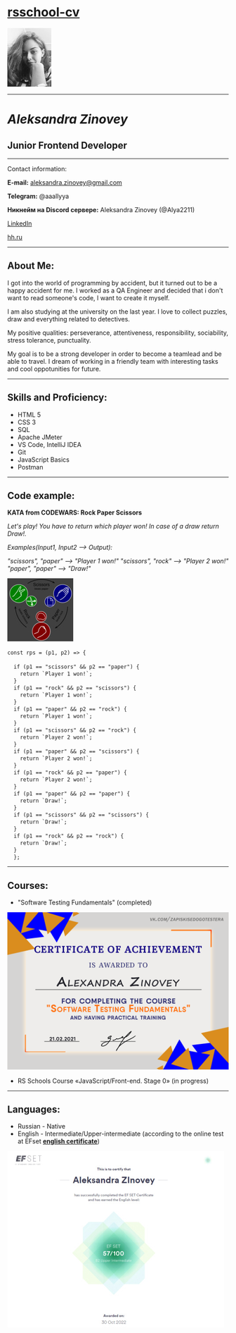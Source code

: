 # [__rsschool-cv__](https://app.rs.school/ "aleksandrazinovey.github.io/rsschool-cv/cv#junior-frontend-developer")

![My photo](https://github.com/Alya2211/rsschool-cv/blob/gh-pages/images/imgonline-com-ua-Resize-Cnxz05U2YqYa.jpg?raw=true  "My photo")

* * *

# ___Aleksandra Zinovey___

## Junior Frontend Developer

* * *

Contact information:

__E-mail:__ aleksandra.zinovey@gmail.com

__Telegram:__ @aaallyya

__Никнейм на Discord сервере:__ Aleksandra Zinovey (@Alya2211)

[LinkedIn](https://www.linkedin.com/in/aleksandra-zinovey/ "https://www.linkedin.com/in/aleksandra-zinovey/")

[hh.ru](https://spb.hh.ru/resume/f909b32aff03eff7a80039ed1f536977516473 "https://spb.hh.ru/resume/f909b32aff03eff7a80039ed1f536977516473")

* * *

## About Me:

I got into the world of programming by accident, but it turned out to be a happy accident for me. I worked as a QA Engineer and decided that i don't want to read someone's code, I want to create it myself. 

I am also studying at the university on the last year. I love to collect puzzles, draw and everything related to detectives. 

My positive qualities: perseverance, attentiveness, responsibility, sociability, stress tolerance, punctuality. 

My goal is to be a strong developer in order to become a teamlead and be able to travel. I dream of working in a friendly team with interesting tasks and cool oppotunities for future.

* * *

## Skills and Proficiency:

- HTML 5
- CSS 3
- SQL
- Apache JMeter
- VS Code, IntelliJ IDEA
- Git
- JavaScript Basics
- Postman

* * *

## Code example:

__KATA from CODEWARS: Rock Paper Scissors__

*Let's play! You have to return which player won! In case of a draw return Draw!.*

*Examples(Input1, Input2 --> Output):*

*"scissors", "paper" --> "Player 1 won!"
"scissors", "rock" --> "Player 2 won!"
"paper", "paper" --> "Draw!"*

![Kata photo](https://github.com/Alya2211/rsschool-cv/blob/gh-pages/images/imgonline-com-ua-Resize-oojmBWkegSg1O.jpg?raw=true  "Kata photo")

````
const rps = (p1, p2) => {

  if (p1 == "scissors" && p2 == "paper") {
    return `Player 1 won!`;
  }
  if (p1 == "rock" && p2 == "scissors") {
    return `Player 1 won!`;
  }
  if (p1 == "paper" && p2 == "rock") {
    return `Player 1 won!`;
  }
  if (p1 == "scissors" && p2 == "rock") {
    return `Player 2 won!`;
  }
  if (p1 == "paper" && p2 == "scissors") {
    return `Player 2 won!`;
  }
  if (p1 == "rock" && p2 == "paper") {
    return `Player 2 won!`;
  }
  if (p1 == "paper" && p2 == "paper") {
    return `Draw!`;
  }
  if (p1 == "scissors" && p2 == "scissors") {
    return `Draw!`;
  }
  if (p1 == "rock" && p2 == "rock") {
    return `Draw!`;
  }
  };
````

* * *

## Courses:

- "Software Testing Fundamentals" (completed)

![certificate photo](https://raw.githubusercontent.com/Alya2211/rsschool-cv/gh-pages/images/Alexandra-Zinovey.png  "certificate")

- RS Schools Course «JavaScript/Front-end. Stage 0» (in progress)

* * *

## Languages:
- Russian - Native
- English - Intermediate/Upper-intermediate (according to the online test at EFset [__english certificate__](https://www.efset.org/cert/YKszuR "https://www.efset.org/cert/YKszuR"))

![certificate photo](https://github.com/Alya2211/rsschool-cv/blob/gh-pages/images/imgonline-com-ua-Resize-vZL7yZPB0JPa.jpg?raw=true  "certificate")
